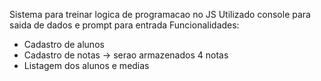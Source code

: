 Sistema para treinar logica de programacao no JS
Utilizado console para saida de dados e prompt para entrada
Funcionalidades:
- Cadastro de alunos
- Cadastro de notas
  -> serao armazenados 4 notas
- Listagem dos alunos e medias
